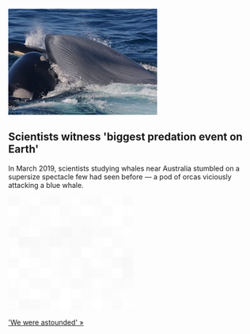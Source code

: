 
![Scientists witness 'biggest predation event on Earth'](./20220130055841.png)
## Scientists witness 'biggest predation event on Earth'

In March 2019, scientists studying whales near Australia stumbled on a supersize spectacle few had seen before — a pod of orcas viciously attacking a blue whale.

![pic](../square_bg.png)

['We were astounded' »](https://www.yahoo.com/news/orcas-able-kill-eat-blue-160819944.html)
